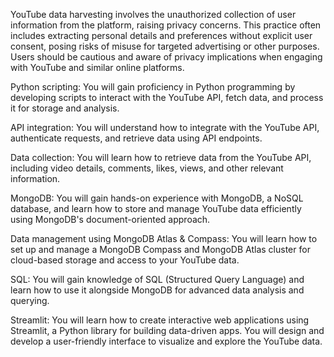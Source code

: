 
YouTube data harvesting involves the unauthorized collection of user information from the platform, raising privacy concerns. This practice often includes extracting personal details and preferences without explicit user consent, posing risks of misuse for targeted advertising or other purposes. Users should be cautious and aware of privacy implications when engaging with YouTube and similar online platforms.

Python scripting: You will gain proficiency in Python programming by developing scripts to interact with the YouTube API, fetch data, and process it for storage and analysis.

API integration: You will understand how to integrate with the YouTube API, authenticate requests, and retrieve data using API endpoints.

Data collection: You will learn how to retrieve data from the YouTube API, including video details, comments, likes, views, and other relevant information.

MongoDB: You will gain hands-on experience with MongoDB, a NoSQL database, and learn how to store and manage YouTube data efficiently using MongoDB's document-oriented approach.

Data management using MongoDB Atlas & Compass: You will learn how to set up and manage a MongoDB Compass and MongoDB Atlas cluster for cloud-based storage and access to your YouTube data.

SQL: You will gain knowledge of SQL (Structured Query Language) and learn how to use it alongside MongoDB for advanced data analysis and querying.

Streamlit: You will learn how to create interactive web applications using Streamlit, a Python library for building data-driven apps. You will design and develop a user-friendly interface to visualize and explore the YouTube data.

